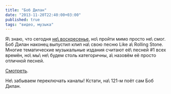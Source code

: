 ```yaml
---
title: "Боб Дилан"
date: "2013-11-20T22:40:00+03:00"
published: true
tags: "видео, музыка"
---
```


Я\ знаю, что сегодня [не\ воскресенье][sunday-music], но\ пройти мимо просто не\ смог. Боб Дилан наконец выпустил клип
на\ свою песню Like a\ Rolling Stone. Многие тематические музыкальные издания считают её\ песней #1 всех времён,
но\ мы\ не\ будем столь категоричны, а\ назовём её просто отличной песней.

[Смотреть](http://video.bobdylan.com/desktop.html).

Не\ забываем переключать каналы! Кстати, на\ 121-м поёт сам Боб Дилан.

[sunday-music]: http://dikmax.name/tag/%D0%BC%D1%83%D0%B7%D1%8B%D0%BA%D0%B0%20%D0%BF%D0%BE%20%D0%B2%D0%BE%D1%81%D0%BA%D1%80%D0%B5%D1%81%D0%B5%D0%BD%D1%8C%D1%8F%D0%BC/
